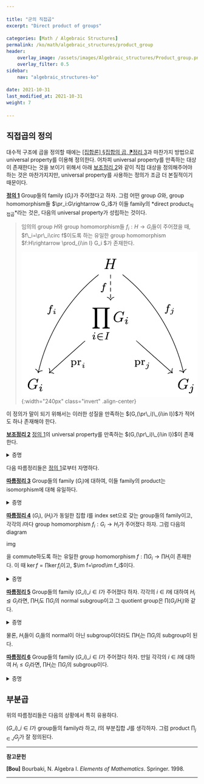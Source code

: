 ```yaml
---

title: "군의 직접곱"
excerpt: "Direct product of groups"

categories: [Math / Algebraic Structures]
permalink: /ko/math/algebraic_structures/product_group
header:
    overlay_image: /assets/images/Algebraic_structures/Product_group.png
    overlay_filter: 0.5
sidebar: 
    nav: "algebraic_structures-ko"

date: 2021-10-31
last_modified_at: 2021-10-31
weight: 7

---
```


## 직접곱의 정의

대수적 구조에 곱을 정의할 때에는 [\[집합론\] §집합의 곱, ⁋정리 3](/ko/math/set_theory/product_of_sets#thm3)과 마찬가지 방법으로 universal property를 이용해 정의한다. 어차피 universal property를 만족하는 대상이 존재한다는 것을 보이기 위해서 아래 [보조정리 2](#lem2)와 같이 직접 대상을 정의해주어야 하는 것은 마찬가지지만, universal property를 사용하는 정의가 조금 더 본질적이기 때문이다.

<div class="definition" markdown="1">

<ins id="df1">**정의 1**</ins> Group들의 family $(G_i)$가 주어졌다고 하자. 그럼 어떤 group $G$와, group homomorphism들 $\pr_i:G\rightarrow G_i$가 이들 family의 *direct product<sub>직접곱</sub>*라는 것은, 다음의 universal property가 성립하는 것이다.

> 임의의 group $H$와 group homomorphism들 $f_i:H\rightarrow G_i$들이 주어졌을 때, $f\_i=\pr\_i\circ f$이도록 하는 유일한 group homomorphism $f:H\rightarrow \prod\_{i\in I} G\_i $가 존재한다.
>
> ![universal_property_of_direct_product](/assets/images/Algebraic_structures/Product_group-1.png){:width="240px" class="invert" .align-center}

</div>

이 정의가 말이 되기 위해서는 이러한 성질을 만족하는 $(G,(\pr\_i)\_{i\in I})$가 적어도 하나 존재해야 한다.

<div class="proposition" markdown="1">

<ins id="lem2">**보조정리 2**</ins> [정의 1](#df1)의 universal property를 만족하는 $(G,(\pr\_i)\_{i\in I})$이 존재한다.

</div>
<details class="proof" markdown="1">
<summary>증명</summary>

우선 주어진 성질을 만족하는 곱집합 $\prod\_{i\in I} G\_i$는 이미 [\[집합론\] §집합의 곱, ⁋정의 1](/ko/math/set_theory/product_of_sets#df1)에서 정의했다. 표기상의 편의를 위해 $\prod_{i\in I}G_i$의 원소 $f:I\rightarrow \bigcup G_i$를 순서쌍 $(a\_i)\_{i\in I}$으로 표기하기로 한다.

이제 집합 $\prod_{i\in I}G_i$의 임의의 두 원소 $x=(x\_i)\_{i\in I},y=(y\_i)\_{i\in I}$에 대하여, 

$$xy=(x_i)_{i\in I}(y_i)_{i\in I}=(x_iy_i)_{i\in I}$$

으로 정의하자. 그럼 $\prod\_{i\in I}G\_i$는 이 연산에 대해 group의 구조를 가지며, 항등원은 $(e\_i)\_{i\in I}$이고 $x=(x\_i)_{i\in I}$의 역원은 $(x\_i^{-1})\_{i\in I}$인 것을 알 수 있다. 또, 임의의 $j\in I$에 대하여

$$\pr_j(xy)=\pr_j(x_iy_i)_{i\in I}=x_jy_j=\pr_j(x)\pr_j(y)$$

이므로 $\pr_j$가 group homomorphism이다. 

이제 이렇게 정의한 $(G=\prod\_{i\in I}G\_i,(\pr\_i)\_{i\in I})$가 [정의 1](#df1)의 universal property를 만족하는 것을 증명하자. 이를 위해서는 곱집합의 universal property로 얻어지는 함수 $f:H\rightarrow G$가 group homomorphism이라는 것만 보이면 충분하다. 이제 임의의 $x,y\in H$와 임의의 $i\in I$에 대하여, 

$$f(xy)=(f_i(xy))_{i\in I}=(f_i(x)f_i(y))_{i\in I}=(f_i(x))_{i\in I}(f_i(y))_{i\in I}=f(x)f(y)$$

이므로 $f$는 group homomorphism이 되고 따라서 위의 $(G=\prod\_{i\in I}G\_i,(\pr\_i)\_{i\in I})$가 universal property를 만족한다. 

</details>

다음 따름정리들은 [정의 1](#df1)로부터 자명하다.

<div class="proposition" markdown="1">

<ins id="crl3">**따름정리 3**</ins> Group들의 family $(G_i)$에 대하여, 이들 family의 product는 isomorphism에 대해 유일하다. 

</div>
<details class="proof" markdown="1">
<summary>증명</summary>

[정의 1](#df1)의 universal property를 만족하는 두 $(G,(\pr_i)),(G',(\pr_i'))$이 존재한다 가정하자. 그럼 $G$의 universal property로부터 다음 diagram을 commute하도록 하는 $\psi$가 유일하게 존재한다.

img

비슷하게 $G'$의 universal property로부터 다음 diagram을 commute하도록 하는 $\phi$가 유일하게 존재한다.

img

이제 두 group homomorphism $\id_G, \phi\circ\psi$가 모두 다음의 diagram

img

을 commute하도록 하므로, universal property에 의하여 $\id_G=\phi\circ\psi$가 성립한다. 비슷한 논리에 의해 $\id_{G'}=\psi\circ\phi$가 성립하고 따라서 $\phi$와 $\psi$는 isomorphism이다. 

</details>

<div class="proposition" markdown="1">

<ins id="crl4">**따름정리 4**</ins> $(G_i)$, $(H_i)$가 동일한 집합 $I$를 index set으로 갖는 group들의 family이고, 각각의 $i$마다 group homomorphism $f_i:G_i\rightarrow H_i$가 주어졌다 하자. 그럼 다음의 diagram

img

을 commute하도록 하는 유일한 group homomorphism $f:\prod G_i\rightarrow\prod H_i$이 존재한다. 이 때 $\ker f=\prod\ker f_i$이고, $\im f=\prod\im f_i$이다.

</div>
<details class="proof" markdown="1">
<summary>증명</summary>

$f$를 만들기 위해서는 group homomorphism들 $f_i\circ\pr_i$에 $H$의 universal property를 적용하면 된다.

![mapping_induced_to_product](/assets/images/Groups/Direct_product-5.png){:width="240px" class="invert" .align-center}

이 때, 

$$x\in\ker f\iff f(x)=e\iff \forall i(\pr_i(f(x))=e_i)\iff \forall i((f_i\circ{\pr_i})(x)=e_i)\iff \forall i({\pr_i}(x)\in\ker f_i)$$

이므로 $\ker f=\prod\ker f_i$가 성립한다.

이와 유사하게, $y\in\prod H_i$에 대해 $y\in\im f$인 것은 $y=f(x)$인 $x\in H_i$가 존재하는 것과 동치이고, 이러한 $x$에 대하여

$$\pr_i(y)=\pr_i(f(x))=f_i(\pr_i(x))\in\im f_i$$

이므로 $\im f=\prod\im f_i$ 또한 성립한다.

</details>

<div class="proposition" markdown="1">

<ins id="crl5">**따름정리 5**</ins> Group들의 family $(G\_i)\_{i\in I}$가 주어졌다 하자. 각각의 $i\in I$에 대하여 $H_i\trianglelefteq G_i$라면, $\prod H_i$도 $\prod G_i$의 normal subgroup이고 그 quotient group은 $\prod (G_i/H_i)$와 같다.

</div>
<details class="proof" markdown="1">
<summary>증명</summary>

이번에는 canonical homomorphism들 $p_i:G_i\rightarrow G_i/H_i$들에 [명제 6](#pp6)를 적용하면 된다.

![product_of_normal_subgroups](/assets/images/Groups/Direct_product-6.png){:width="280px" class="invert" .align-center}

$p_i\circ\pr_i$들 각각은 surjective homomorphism들의 합성이므로 surjective하고 따라서 $\im p$는 $\prod(G_i/H_i)$와 같다. 또, 이들 각각의 kernel은 (partial product로써) $H_i$와 같다. 따라서 first isomorphism theorem에 의하여

$$\biggl(\prod_{i\in I} G_i\biggr)\bigg/\biggl(\prod_{i\in I}H_i\biggr)\cong\prod_{i\in I} (G_i/H_i)$$

가 성립한다.

</details>

물론, $H_i$들이 $G_i$들의 normal이 아닌 subgroup이더라도 $\prod H_i$는 $\prod G_i$의 subgroup이 된다.

<div class="proposition" markdown="1">

<ins id="crl6">**따름정리 6**</ins> Group들의 family $(G\_i)\_{i\in I}$가 주어졌다 하자. 만일 각각의 $i\in I$에 대하여 $H_i\leq G_i$라면, $\prod H_i$는 $\prod G_i$의 subgroup이다.

</div>
<details class="proof" markdown="1">
<summary>증명</summary>

Inclusion homomorphism들 $\iota_i:H_i\hookrightarrow G_i$에 앞선 명제를 적용하면, $\prod H_i$는 정확히 $\iota$의 image이고 따라서 $\prod G_i$의 subgroup이다.

![product_of_subgroups](/assets/images/Groups/Direct_product-7.png){:width="240px" class="invert" .align-center}

</details>

## 부분곱

위의 따름정리들은 다음의 상황에서 특히 유용하다. 

$(G\_i)\_{i\in I}$가 group들의 family라 하고, $I$의 부분집합 $J$를 생각하자. 그럼 product $\prod_{j\in J}G_j$가 잘 정의된다. 

---

**참고문헌**

**[Bou]** Bourbaki, N. Algebra I. *Elements of Mathematics*. Springer. 1998.  

---